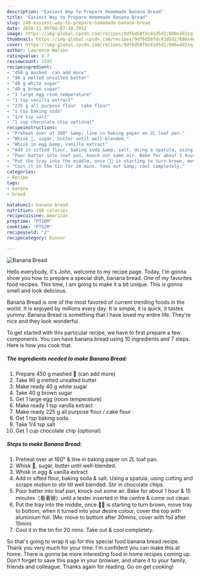 ```yaml
---
description: "Easiest Way to Prepare Homemade Banana Bread"
title: "Easiest Way to Prepare Homemade Banana Bread"
slug: 248-easiest-way-to-prepare-homemade-banana-bread
date: 2020-11-05T00:07:39.391Z
image: https://img-global.cpcdn.com/recipes/9df6d58fdc81d5d2/680x482cq70/banana-bread-recipe-main-photo.jpg
thumbnail: https://img-global.cpcdn.com/recipes/9df6d58fdc81d5d2/680x482cq70/banana-bread-recipe-main-photo.jpg
cover: https://img-global.cpcdn.com/recipes/9df6d58fdc81d5d2/680x482cq70/banana-bread-recipe-main-photo.jpg
author: Lawrence Watson
ratingvalue: 4.7
reviewcount: 1593
recipeingredient:
- "450 g mashed  can add more"
- "90 g melted unsalted butter"
- "40 g white sugar"
- "40 g brown sugar"
- "1 large egg room temperature"
- "1 tsp vanilla extract"
- "225 g all purpose flour  cake flour"
- "1 tsp baking soda"
- "1/4 tsp salt"
- "1 cup chocolate chip optional"
recipeinstructions:
- "Preheat over at 160° &amp; line in baking paper on 2L loaf pan."
- "Whisk 🍌, sugar, butter until well-blended."
- "Whisk in egg &amp; vanilla extract"
- "Add in sifted flour, baking soda &amp; salt. Using a spatula, using cutting and scrape motion to stir till well blended. Stir in chocolate chips."
- "Pour batter into loaf pan, knock out some air. Bake for about 1 hour &amp; 15 minutes（看著辦）until a tester inserted in the centre &amp; come out clean."
- "Put the tray into the middle, once 🍌🍞 is starting to turn brown, move tray to bottom, when it turned into your desire colour, cover the top with aluminium foil. (Me: move to bottom after 30mins, cover with foil after 15min)"
- "Cool it in the tin for 20 mins. Take out &amp; cool completely."
categories:
- Recipe
tags:
- banana
- bread

katakunci: banana bread 
nutrition: 160 calories
recipecuisine: American
preptime: "PT26M"
cooktime: "PT52M"
recipeyield: "2"
recipecategory: Dinner

---
```



![Banana Bread](https://img-global.cpcdn.com/recipes/9df6d58fdc81d5d2/680x482cq70/banana-bread-recipe-main-photo.jpg)

Hello everybody, it's John, welcome to my recipe page. Today, I'm gonna show you how to prepare a special dish, banana bread. One of my favorites food recipes. This time, I am going to make it a bit unique. This is gonna smell and look delicious.

Banana Bread is one of the most favored of current trending foods in the world. It is enjoyed by millions every day. It is simple, it is quick, it tastes yummy. Banana Bread is something that I have loved my entire life. They're nice and they look wonderful.




To get started with this particular recipe, we have to first prepare a few components. You can have banana bread using 10 ingredients and 7 steps. Here is how you cook that.

<!--inarticleads1-->

##### The ingredients needed to make Banana Bread:

1. Prepare 450 g mashed 🍌 (can add more)
1. Take 90 g melted unsalted butter
1. Make ready 40 g white sugar
1. Take 40 g brown sugar
1. Get 1 large egg (room temperature)
1. Make ready 1 tsp vanilla extract
1. Make ready 225 g all purpose flour / cake flour
1. Get 1 tsp baking soda
1. Take 1/4 tsp salt
1. Get 1 cup chocolate chip (optional)




<!--inarticleads2-->

##### Steps to make Banana Bread:

1. Preheat over at 160° &amp; line in baking paper on 2L loaf pan.
1. Whisk 🍌, sugar, butter until well-blended.
1. Whisk in egg &amp; vanilla extract
1. Add in sifted flour, baking soda &amp; salt. Using a spatula, using cutting and scrape motion to stir till well blended. Stir in chocolate chips.
1. Pour batter into loaf pan, knock out some air. Bake for about 1 hour &amp; 15 minutes（看著辦）until a tester inserted in the centre &amp; come out clean.
1. Put the tray into the middle, once 🍌🍞 is starting to turn brown, move tray to bottom, when it turned into your desire colour, cover the top with aluminium foil. (Me: move to bottom after 30mins, cover with foil after 15min)
1. Cool it in the tin for 20 mins. Take out &amp; cool completely.




So that's going to wrap it up for this special food banana bread recipe. Thank you very much for your time. I'm confident you can make this at home. There is gonna be more interesting food in home recipes coming up. Don't forget to save this page in your browser, and share it to your family, friends and colleague. Thanks again for reading. Go on get cooking!
